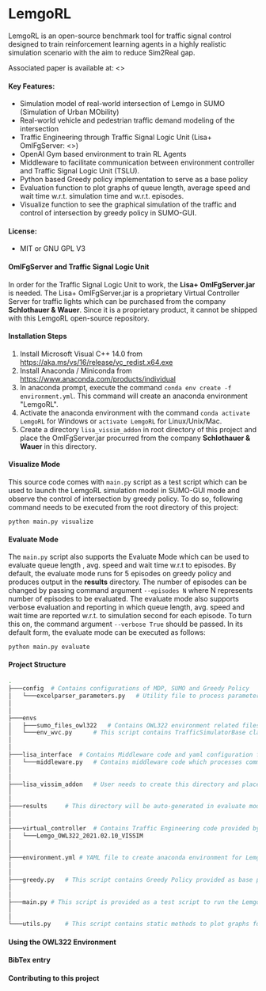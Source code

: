 # LemgoRL

LemgoRL is an open-source benchmark tool for traffic signal control designed to train reinforcement learning agents in a highly realistic simulation scenario with the aim to reduce Sim2Real gap.

Associated paper is available at: <<Published Paper link goes here>>

#### Key Features:

- Simulation model of real-world intersection of Lemgo in SUMO (Simulation of Urban MObility)
- Real-world vehicle and pedestrian traffic demand modeling of the intersection
- Traffic Engineering through Traffic Signal Logic Unit (Lisa+ OmlFgServer: <<Link to more details>>)
- OpenAI Gym based environment to train RL Agents
- Middleware to facilitate communication between environment controller and Traffic Signal Logic Unit (TSLU).
- Python based Greedy policy implementation to serve as a base policy
- Evaluation function to plot graphs of queue length, average speed and wait time w.r.t. simulation time and w.r.t. episodes.
- Visualize function to see the graphical simulation of the traffic and control of intersection by greedy policy in SUMO-GUI.

#### License:

- MIT or GNU GPL V3

#### OmlFgServer and Traffic Signal Logic Unit

In order for the Traffic Signal Logic Unit to work, the **Lisa+ OmlFgServer.jar** is needed. The Lisa+ OmlFgServer.jar is a proprietary Virtual Controller Server for traffic lights which can be purchased from the company **Schlothauer & Wauer**. Since it is a proprietary product, it cannot be shipped with this LemgoRL open-source repository.

#### Installation Steps

1. Install Microsoft Visual C++ 14.0 from https://aka.ms/vs/16/release/vc_redist.x64.exe
2. Install Anaconda / Miniconda from https://www.anaconda.com/products/individual
3. In anaconda prompt, execute the command `conda env create -f environment.yml`. This command will create an anaconda environment "LemgoRL".
4. Activate the anaconda environment with the command `conda activate LemgoRL` for Windows or `activate LemgoRL` for Linux/Unix/Mac.
5. Create a directory `lisa_vissim_addon` in root directory of this project and place the OmlFgServer.jar procurred from the company **Schlothauer & Wauer** in this directory.

#### Visualize Mode

This source code comes with `main.py` script as a test script which can be used to launch the LemgoRL simulation model in SUMO-GUI mode and observe the control of intersection by greedy policy. To do so, following command needs to be executed from the root directory of this project:

`python main.py visualize`

#### Evaluate Mode

The `main.py` script also supports the Evaluate Mode which can be used to evaluate queue length , avg. speed and wait time w.r.t to episodes. By default, the evaluate mode runs for 5 episodes on greedy policy and produces output in the **results** directory. The number of episodes can be changed by passing command argument `--episodes N` where N represents number of episodes to be evaluated. The evaluate mode also supports verbose evaluation and reporting in which queue length, avg. speed and wait time are reported w.r.t. to simulation second for each episode. To turn this on, the command argument `--verbose True` should be passed. In its default form, the evaluate mode can be executed as follows:

`python main.py evaluate`

#### Project Structure

```bash
.
├───config	# Contains configurations of MDP, SUMO and Greedy Policy
│	└───excelparser_parameters.py	# Utility file to process parameters from xls files
│	
│
├───envs
│   ├───sumo_files_owl322	# Contains OWL322 environment related files i.e. SUMO Network file, Additional Files, Traffic Demand and Sumo Config file
│   └───env_wvc.py		# This script contains TrafficSimulatorBase class which inherits OpenAI Gym Environment			 				
│
│
├───lisa_interface	# Contains Middleware code and yaml configuration file
│   └───middleware.py	# Contains middleware code which processes communication between environment controller and TSLU
│
│
├───lisa_vissim_addon	# User needs to create this directory and place OmlFgServer.jar in this directory
│
│
├───results		# This directory will be auto-generated in evaluate mode and will contain evaluation results
│
│ 
├───virtual_controller	# Contains Traffic Engineering code provided by Stuhrenberg GmbH
│   └───Lemgo_OWL322_2021.02.10_VISSIM
│
│
├───environment.yml	# YAML file to create anaconda environment for LemgoRL code execution
│
│
├───greedy.py	# This script contains Greedy Policy provided as base policy
│
│
├───main.py	# This script is provided as a test script to run the LemgoRL environment simulation in visualize and evaluate mode.
│
│
└───utils.py	# This script contains static methods to plot graphs for evaluation mode.
```

#### Using the OWL322 Environment

#### BibTex entry

#### Contributing to this project

